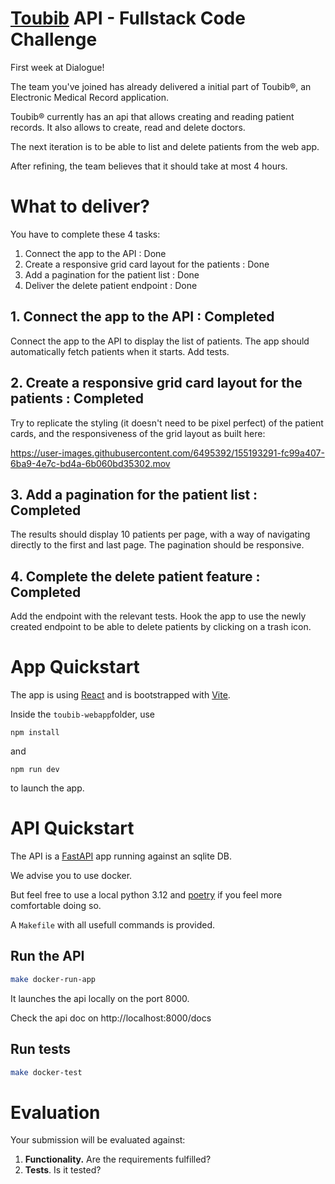 # [Toubib](https://en.wiktionary.org/wiki/toubib) API - Fullstack Code Challenge

First week at Dialogue!

The team you've joined has already delivered a initial part of Toubib®, an Electronic
Medical Record application.

Toubib® currently has an api that allows creating and reading patient records.
It also allows to create, read and delete doctors.

The next iteration is to be able to list and delete patients from the web app.

After refining, the team believes that it should take at most 4 hours.

# What to deliver?

You have to complete these 4 tasks:

1. Connect the app to the API : Done
2. Create a responsive grid card layout for the patients : Done
3. Add a pagination for the patient list : Done
4. Deliver the delete patient endpoint : Done

## 1. Connect the app to the API : Completed

Connect the app to the API to display the list of patients.
The app should automatically fetch patients when it starts.
Add tests.

## 2. Create a responsive grid card layout for the patients : Completed

Try to replicate the styling (it doesn't need to be pixel perfect) of the patient cards, and the responsiveness of the grid layout as built here:

https://user-images.githubusercontent.com/6495392/155193291-fc99a407-6ba9-4e7c-bd4a-6b060bd35302.mov

## 3. Add a pagination for the patient list : Completed

The results should display 10 patients per page, with a way of navigating directly to the first and last page.
The pagination should be responsive.

## 4. Complete the delete patient feature : Completed

Add the endpoint with the relevant tests.
Hook the app to use the newly created endpoint to be able to delete patients by clicking on a trash icon.

# App Quickstart

The app is using [React](https://reactjs.org/) and is bootstrapped with [Vite](https://vitejs.dev/).

Inside the `toubib-webapp`folder, use

```
npm install
```

and

```
npm run dev
```

to launch the app.

# API Quickstart

The API is a [FastAPI](https://fastapi.tiangolo.com/) app running against an sqlite DB.

We advise you to use docker.

But feel free to use a local python 3.12 and [poetry](https://python-poetry.org/) if you feel more comfortable doing so.

A `Makefile` with all usefull commands is provided.


## Run the API

```sh
make docker-run-app
```

It launches the api locally on the port 8000.

Check the api doc on http://localhost:8000/docs


## Run tests

```sh
make docker-test
```

# Evaluation

Your submission will be evaluated against:

1. **Functionality.** Are the requirements fulfilled?
2. **Tests**. Is it tested?
